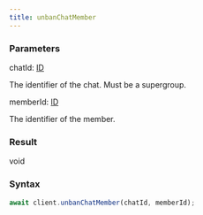 ```yaml
---
title: unbanChatMember
---
```


### Parameters 

<div class="flex flex-col gap-3"><div><div class="font-mono"><span class="font-bold">chatId</span><span class="opacity-50">:</span> <a href="/types/id"  >ID</a></div><div class="pl-3"><div class="no-margin">

The identifier of the chat. Must be a supergroup.

</div></div></div><div><div class="font-mono"><span class="font-bold">memberId</span><span class="opacity-50">:</span> <a href="/types/id"  >ID</a></div><div class="pl-3"><div class="no-margin">

The identifier of the member.

</div></div></div></div>

### Result 

<div class="font-mono"><span>void</span></div>

### Syntax

```ts
await client.unbanChatMember(chatId, memberId);
```



